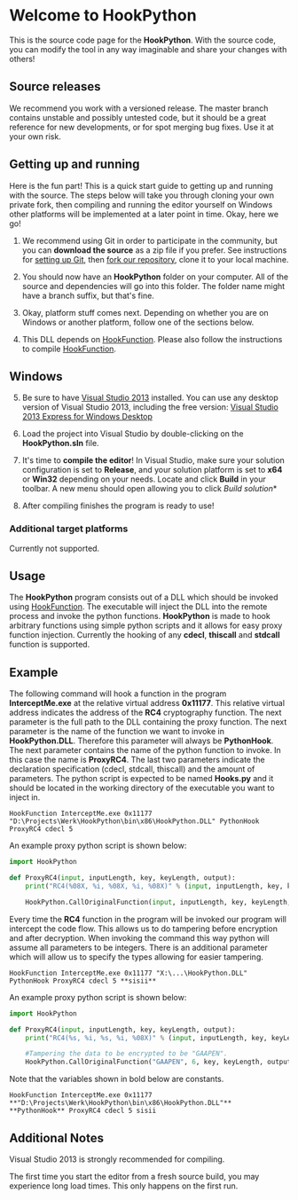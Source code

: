 Welcome to HookPython
=======================

This is the source code page for the **HookPython**.  With the source code, you can modify the tool in any way imaginable and share your changes with others!

Source releases
---------------

We recommend you work with a versioned release. The master branch contains unstable and possibly untested code, but it should be a great reference for new developments, or for spot merging bug fixes. Use it at your own risk.  

Getting up and running
----------------------

Here is the fun part!  This is a quick start guide to getting up and running with the source.  The steps below will take you through cloning your own private fork, then compiling and 
running the editor yourself on Windows other platforms will be implemented at a later point in time.  Okay, here we go!

1. We recommend using Git in order to participate in the community, but you can **download the source** as a zip file if you prefer. See instructions for 
   [setting up Git](http://help.github.com/articles/set-up-git), then [fork our repository](https://help.github.com/articles/fork-a-repo), clone it to your local machine.
   
2. You should now have an **HookPython** folder on your computer.  All of the source and dependencies will go into this folder.  The folder name might have a branch suffix, but that's fine.

3. Okay, platform stuff comes next.  Depending on whether you are on Windows or another platform, follow one of the sections below.

4. This DLL depends on [HookFunction](https://git.koenj.com/koenj/hookfunction). Please also follow the instructions to compile [HookFunction](https://git.koenj.com/koenj/hookfunction).

## Windows

5. Be sure to have [Visual Studio 2013](http://www.microsoft.com/en-us/download/details.aspx?id=40787) installed.  You can use any 
   desktop version of Visual Studio 2013, including the free version:  [Visual Studio 2013 Express for Windows Desktop](http://www.microsoft.com/en-us/download/details.aspx?id=40787)

6. Load the project into Visual Studio by double-clicking on the **HookPython.sln** file.

7. It's time to **compile the editor**!  In Visual Studio, make sure your solution configuration is set to **Release**, and your solution 
   platform is set to **x64** or **Win32** depending on your needs. Locate and click **Build** in your toolbar. A new menu should open allowing you to click *Build solution**

8. After compiling finishes the program is ready to use!

### Additional target platforms

Currently not supported.

Usage
-----

The **HookPython** program consists out of a DLL which should be invoked using [HookFunction](https://git.koenj.com/koenj/hookfunction). The executable will inject the DLL into the remote process and invoke the python functions. **HookPython** is made to hook arbitrary functions using simple python scripts and it allows for easy proxy function injection. Currently the hooking of any **cdecl**, **thiscall** and **stdcall** function is supported.

Example
-------

The following command will hook a function in the program **InterceptMe.exe** at the relative virtual address **0x11177**. This relative virtual address indicates the address of the **RC4** cryptography function. The next parameter is the full path to the DLL containing the proxy function. The next parameter is the name of the function we want to invoke in **HookPython.DLL**. Therefore this parameter will always be **PythonHook**. The next parameter contains the name of the python function to invoke. In this case the name is **ProxyRC4**. The last two parameters indicate the declaration specification (cdecl, stdcall, thiscall) and the amount of parameters. The python script is expected to be named **Hooks.py** and it should be located in the working directory of the executable you want to inject in.

```
HookFunction InterceptMe.exe 0x11177 "D:\Projects\Werk\HookPython\bin\x86\HookPython.DLL" PythonHook ProxyRC4 cdecl 5
```

An example proxy python script is shown below:

```python
import HookPython

def ProxyRC4(input, inputLength, key, keyLength, output):
    print("RC4(%08X, %i, %08X, %i, %08X)" % (input, inputLength, key, keyLength, output))

    HookPython.CallOriginalFunction(input, inputLength, key, keyLength, output)
```

Every time the **RC4** function in the program will be invoked our program will intercept the code flow. This allows us to do tampering before encryption and after decryption. When invoking the command this way python will assume all parameters to be integers. There is an additional parameter which will allow us to specify the types allowing for easier tampering.


```
HookFunction InterceptMe.exe 0x11177 "X:\...\HookPython.DLL" PythonHook ProxyRC4 cdecl 5 **sisii**
```

An example proxy python script is shown below:

```python
import HookPython

def ProxyRC4(input, inputLength, key, keyLength, output):
    print("RC4(%s, %i, %s, %i, %08X)" % (input, inputLength, key, keyLength, output))

    #Tampering the data to be encrypted to be "GAAPEN".
    HookPython.CallOriginalFunction("GAAPEN", 6, key, keyLength, output)
```

Note that the variables shown in bold below are constants.

```
HookFunction InterceptMe.exe 0x11177 **"D:\Projects\Werk\HookPython\bin\x86\HookPython.DLL"** **PythonHook** ProxyRC4 cdecl 5 sisii
```

Additional Notes
----------------

Visual Studio 2013 is strongly recommended for compiling.

The first time you start the editor from a fresh source build, you may experience long load times.  This only happens on the first run.
